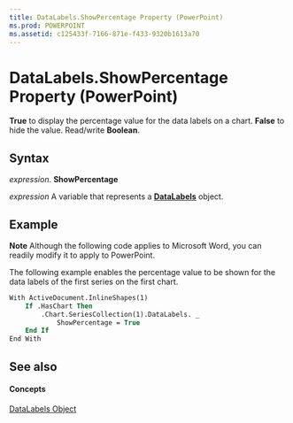 ```yaml
---
title: DataLabels.ShowPercentage Property (PowerPoint)
ms.prod: POWERPOINT
ms.assetid: c125433f-7166-871e-f433-9320b1613a70
---
```



# DataLabels.ShowPercentage Property (PowerPoint)

 **True** to display the percentage value for the data labels on a chart. **False** to hide the value. Read/write **Boolean**.


## Syntax

 _expression_. **ShowPercentage**

 _expression_ A variable that represents a **[DataLabels](datalabels-object-powerpoint.md)** object.


## Example




 **Note**  Although the following code applies to Microsoft Word, you can readily modify it to apply to PowerPoint.

The following example enables the percentage value to be shown for the data labels of the first series on the first chart.




```vb
With ActiveDocument.InlineShapes(1)
    If .HasChart Then
        .Chart.SeriesCollection(1).DataLabels. _
            ShowPercentage = True
    End If
End With
```


## See also


#### Concepts


[DataLabels Object](datalabels-object-powerpoint.md)

